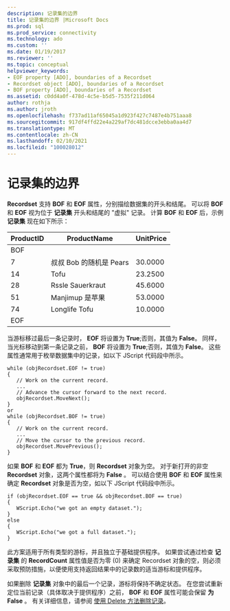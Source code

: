 ```yaml
---
description: 记录集的边界
title: 记录集的边界 |Microsoft Docs
ms.prod: sql
ms.prod_service: connectivity
ms.technology: ado
ms.custom: ''
ms.date: 01/19/2017
ms.reviewer: ''
ms.topic: conceptual
helpviewer_keywords:
- EOF property [ADO], boundaries of a Recordset
- Recordset object [ADO], boundaries of a Recordset
- BOF property [ADO], boundaries of a Recordset
ms.assetid: c0dd4a0f-478d-4c5e-b5d5-7535f211d064
author: rothja
ms.author: jroth
ms.openlocfilehash: f737ad11af65045a1d923f427c7487e4b751aaa8
ms.sourcegitcommit: 917df4ffd22e4a229af7dc481dcce3ebba0aa4d7
ms.translationtype: MT
ms.contentlocale: zh-CN
ms.lasthandoff: 02/10/2021
ms.locfileid: "100028012"
---
```

# <a name="boundaries-of-a-recordset"></a>记录集的边界
**Recordset** 支持 **BOF** 和 **EOF** 属性，分别描绘数据集的开头和结尾。 可以将 **BOF** 和 **EOF** 视为位于 **记录集** 开头和结尾的 "虚拟" 记录。 计算 **BOF** 和 **EOF** 后，示例 **记录集** 现在如下所示：  
  
|ProductID|ProductName|UnitPrice|  
|---------------|-----------------|---------------|  
|BOF|||  
|7|叔叔 Bob 的随机是 Pears|30.0000|  
|14|Tofu|23.2500|  
|28|Rssle Sauerkraut|45.6000|  
|51|Manjimup 是苹果|53.0000|  
|74|Longlife Tofu|10.0000|  
|EOF|||  
  
 当游标移过最后一条记录时， **EOF** 将设置为 **True**;否则，其值为 **False**。 同样，当光标移动到第一条记录之前， **BOF** 将设置为 **True**;否则，其值为 **False**。 这些属性通常用于枚举数据集中的记录，如以下 JScript 代码段中所示。  
  
```  
while (objRecordset.EOF != true)   
{  
   // Work on the current record.  
   ...  
   // Advance the cursor forward to the next record.  
   objRecordset.MoveNext();  
}  
or  
while (objRecordset.BOF != true)   
{  
   // Work on the current record.  
   ...  
   // Move the cursor to the previous record.  
   objRecordset.MovePrevious();  
}  
```  
  
 如果 **BOF** 和 **EOF** 都为 **True**，则 **Recordset** 对象为空。 对于新打开的非空 **Recordset** 对象，这两个属性都将为 **False** 。 可以结合使用 **BOF** 和 **EOF** 属性来确定 **Recordset** 对象是否为空，如以下 JScript 代码段中所示。  
  
```  
if (objRecordset.EOF == true && objRecordset.BOF == true)  
{  
   WScript.Echo("we got an empty dataset.");  
}  
else  
{  
   WScript.Echo("we got a full dataset.");  
}  
```  
  
 此方案适用于所有类型的游标，并且独立于基础提供程序。 如果尝试通过检查 **记录集** 的 **RecordCount** 属性值是否为零 (0) 来确定 Recordset 对象的空，则必须采取预防措施，以便使用支持返回结果中的记录数的适当游标和提供程序。  
  
 如果删除 **记录集** 对象中的最后一个记录，游标将保持不确定状态。 在您尝试重新定位当前记录（具体取决于提供程序）之前， **BOF** 和 **EOF** 属性可能会保留 **为 False** 。 有关详细信息，请参阅 [使用 Delete 方法删除记录](./deleting-records-using-the-delete-method.md)。